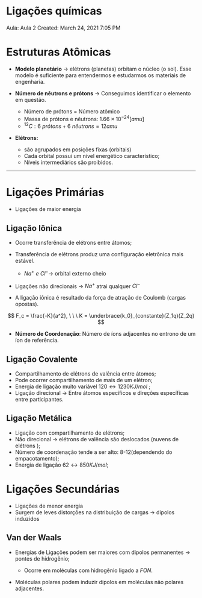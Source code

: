 # Ligações químicas

Aula: Aula 2
Created: March 24, 2021 7:05 PM

# Estruturas Atômicas

- **Modelo planetário** $\rightarrow$ elétrons (planetas) orbitam o núcleo (o sol). Esse modelo é suficiente para entendermos e estudarmos os materiais de engenharia.

- **Número de nêutrons e prótons** $\rightarrow$ Conseguimos identificar o elemento em questão.
    - Número de prótons = Número atômico
    - Massa de prótons e nêutrons: $1.66 \times 10^{-24} [amu]$
    - ${}^{12}C:  6 \ prótons+6 \ nêutrons=12amu$

- **Elétrons:**
    - são agrupados em posições fixas (orbitais)
    - Cada orbital possui um nível energético característico;
    - Níveis intermediários são proibidos.
    

---

# Ligações Primárias

- Ligações de maior energia

## Ligação Iônica

- Ocorre transferência de elétrons entre átomos;
- Transferência de elétrons produz uma configuração eletrônica mais estável.
    - $Na^+ \ e \ Cl^- \rightarrow$ orbital externo cheio
- Ligações não direcionais $\rightarrow$ $Na^+$  atrai qualquer $Cl^-$

- A ligação iônica é resultado da força de atração de Coulomb (cargas opostas).

$$
F_c = \frac{-K}{a^2}, \ \ \ K = \underbrace{k_0}_{constante}(Z_1q)(Z_2q)
$$

- **Número de Coordenação**: Número de íons adjacentes no entrono de um íon de referência.

## Ligação Covalente

- Compartilhamento de elétrons de valência entre átomos;
- Pode ocorrer compartilhamento de mais de um elétron;
- Energia de ligação muito variável $120\leftrightarrow1230 KJ/mol$ ;
- Ligação direcional $\rightarrow$  Entre átomos específicos e direções específicas entre participantes.

## Ligação Metálica

- Ligação com compartilhamento de elétrons;
- Não direcional $\rightarrow$ elétrons de valência são deslocados (nuvens de elétrons );
- Número de coordenação tende a ser alto: 8-12(dependendo do empacotamento);
- Energia de ligação $62\leftrightarrow 850 KJ/mol$;

# Ligações Secundárias

- Ligações de menor energia
- Surgem de leves distorções na distribuição de cargas $\rightarrow$ dipolos induzidos

## Van der Waals

- Energias de Ligações podem ser maiores com dipolos permanentes $\rightarrow$ pontes de hidrogênio;
    - Ocorre em moléculas com hidrogênio ligado a $FON$.

- Moléculas polares podem induzir dipolos em moléculas não polares adjacentes.